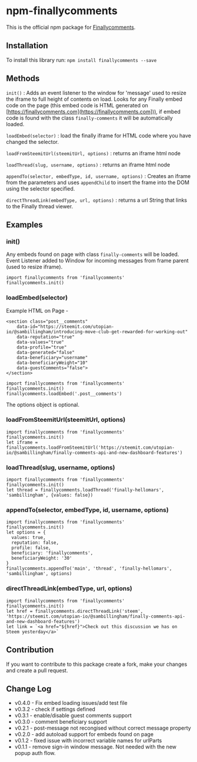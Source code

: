 # npm-finallycomments

This is the official npm package for [Finallycomments](https://finallycomments.com).

## Installation

To install this library run: `npm install finallycomments --save`

## Methods

`init()` : Adds an event listener to the window for 'message' used to resize the iframe to full height of contents on load. Looks for any Finally embed code on the page (this embed code is HTML generated on [https://finallycomments.com](https://finallycomments.com])), if embed code is found with the class `finally-comments` it will be automatically loaded.

`loadEmbed(selector)` : load the finally iframe for HTML code where you have changed the selector.

`loadFromSteemitUrl(steemitUrl, options)` : returns an iframe html node

`loadThread(slug, username, options)` : returns an iframe html node

`appendTo(selector, embedType, id, username, options)` : Creates an iframe from the parameters and uses `appendChild` to insert the frame into the DOM using the selector specified.

`directThreadLink(embedType, url, options)` : returns a url String that links to the Finally thread viewer.

## Examples

### init()
Any embeds found on page with class `finally-comments` will be loaded. Event Listener added to Window for incoming messages from frame parent (used to resize iframe).
```
import finallycomments from 'finallycomments'
finallycomments.init()
```

### loadEmbed(selector)
Example HTML on Page -
```
<section class="post__comments"
    data-id="https://steemit.com/utopian-io/@sambillingham/introducing-move-club-get-rewarded-for-working-out"
    data-reputation="true"
    data-values="true"
    data-profile="true"
    data-generated="false"
    data-beneficiary="username"
    data-beneficiaryWeight="10"
    data-guestComments="false">
</section>
```

```
import finallycomments from 'finallycomments'
finallycomments.init()
finallycomments.loadEmbed('.post__comments')
```


The options object is optional.

### loadFromSteemitUrl(steemitUrl, options)
```
import finallycomments from 'finallycomments'
finallycomments.init()
let iframe = finallycomments.loadFromSteemitUrl('https://steemit.com/utopian-io/@sambillingham/finally-comments-api-and-new-dashboard-features')
```

### loadThread(slug, username, options)
```
import finallycomments from 'finallycomments'
finallycomments.init()
let thread = finallycomments.loadThread('finally-hellomars', 'sambillingham', {values: false})
```

### appendTo(selector, embedType, id, username, options)
```
import finallycomments from 'finallycomments'
finallycomments.init()
let options = {
  values: true,
  reputation: false,
  profile: false,
  beneficiary: 'finallycomments',
  beneficiaryWeight: '30'
}
finallycomments.appendTo('main', 'thread', 'finally-hellomars', 'sambillingham', options)
```

### directThreadLink(embedType, url, options)
```
import finallycomments from 'finallycomments'
finallycomments.init()
let href = finallycomments.directThreadLink('steem', 'https://steemit.com/utopian-io/@sambillingham/finally-comments-api-and-new-dashboard-features')
let link = `<a href="${href}">Check out this discussion we has on Steem yesterday</a>`
````

## Contribution

If you want to contribute to this package create a fork, make your changes and create a pull request.


## Change Log
- v0.4.0 - Fix embed loading issues/add test file
- v0.3.2 - check if settings defined
- v0.3.1 - enable/disable guest comments support
- v0.3.0 - comment beneficiary support
- v0.2.1 - post-message not recongised without correct message property
- v0.2.0 - add autoload support for embeds found on page
- v0.1.2 - fixed issue with incorrect variable names for urlParts
- v0.1.1 - remove sign-in window message. Not needed with the new popup auth flow.
